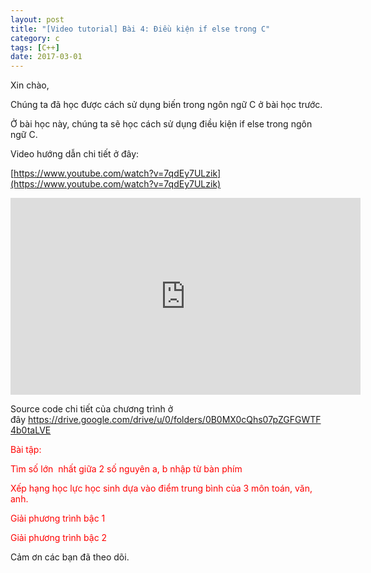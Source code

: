 ```yaml
---
layout: post
title: "[Video tutorial] Bài 4: Điều kiện if else trong C"
category: c
tags: [C++]
date: 2017-03-01
---
```


Xin chào,

Chúng ta đã học được cách sử dụng biến trong ngôn ngữ C ở bài học trước.

Ở bài học này, chúng ta sẽ học cách sử dụng điều kiện if else trong ngôn ngữ C.

Video hướng dẫn chi tiết ở đây:

[https://www.youtube.com/watch?v=7qdEy7ULzik](https://www.youtube.com/watch?v=7qdEy7ULzik)

<iframe width="560" height="315" src="https://www.youtube.com/embed/7qdEy7ULzik" frameborder="0" allow="autoplay; encrypted-media" allowfullscreen></iframe>

Source code chi tiết của chương trình ở đây <a href="https://drive.google.com/drive/u/0/folders/0B0MX0cQhs07pZGFGWTF4b0taLVE">https://drive.google.com/drive/u/0/folders/0B0MX0cQhs07pZGFGWTF4b0taLVE</a>

<span style="color: #ff0000;">Bài tập:</span>

<span style="color: #ff0000;">Tìm số lớn  nhất giữa 2 số nguyên a, b nhập từ bàn phím</span>

<span style="color: #ff0000;">Xếp hạng học lực học sinh dựa vào điểm trung bình của 3 môn toán, văn, anh.</span>

<span style="color: #ff0000;">Giải phương trình bậc 1</span>

<span style="color: #ff0000;">Giải phương trình bậc 2</span>


Cảm ơn các bạn đã theo dõi.

